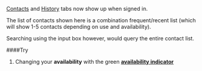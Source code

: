 [Contacts](#tabbar-contacts) and [History](#tabbar-history) tabs now show up when signed in.

The list of contacts shown here is a combination frequent/recent list (which will show 1-5 contacts depending on use and availability).

Searching using the input box however, would query the entire contact list.

####Try
1. Changing your **availability** with the green [**availability indicator**](#availability-indicator)